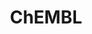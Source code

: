 ---
layout: default
bigquery: https://console.cloud.google.com/bigquery?p=patents-public-data&d=ebi_chembl&page=dataset
citation: '"The ChEMBL database in 2017." Anna Gaulton, Anne Hersey, Michał Nowotka,
  A Patrícia Bento, Jon Chambers, David Mendez, Prudence Mutowo, Francis Atkinson,
  Louisa J Bellis, Elena Cibrián-Uhalte, Mark Davies, Nathan Dedman, Anneli Karlsson,
  María Paula Magariños, John P Overington, George Papadatos, Ines Smit, Andrew R
  Leach Nucleic acids Research (2017) 45 (Database Issue), D945-D954'
contributors: European Bioinformatics Institute
cost: None
description: ChEMBL Data is a manually curated database of small molecules used in
  drug discovery, including information about existing patented drugs.
documentation: 'schema: https://www.ebi.ac.uk/chembl/db_schema


  '
last_edit: 04/08/2022, 09:59:50
location: https://console.cloud.google.com/marketplace/product/google_patents_public_datasets/chembl
maintained_by: EMBL-EBI, an outstation of European Molecular Biology Laboratory
related_publications: '

  ChEMBL: towards direct deposition of bioassay data.


  Mendez D, Gaulton A, Bento AP, Chambers J, De Veij M, Félix E, Magariños MP, Mosquera
  JF, Mutowo P, Nowotka M, Gordillo-Marañón M, Hunter F, Junco L, Mugumbate G, Rodriguez-Lopez
  M, Atkinson F, Bosc N, Radoux CJ, Segura-Cabrera A, Hersey A, Leach AR.


  — Nucleic Acids Res. 2019; 47(D1):D930-D940. doi: 10.1093/nar/gky1075

  '
schema_fields:
- level3
- component_synonym
- parameter_type
- std_act_id
- creation_date
- assay_cell_type
- max_phase
- stem
- l6
- mechanism_comment
- domain_name
- short_name
- normal_range_min
- rgid
- ad_type
- alert_id
- last_page
- first_approval
- level4_description
- warning_type
- assay_desc
- parenteral
- assay_param_id
- assay_class_id
- frac_class_id
- pathway_key
- who_extra
- actsm_id
- mol_frac_id
- assay_source
- topical
- patent_use_code
- acd_most_apka
- enzyme_tid
- action_type
- oral
- units
- pubmed_id
- parent_type
- withdrawn_flag
- cellosaurus_id
- co_stem_id
- therapeutic_flag
- level1_description
- hba_lipinski
- direct_interaction
- withdrawn_country
- organism
- value
- mecref_id
- subgroup
- predbind_id
- research_stem
- curation_comment
- doi
- db_source
- assay_id
- domain_id
- record_id
- ingredient
- activity_count
- published_units
- mc_organism
- acd_logp
- withdrawn_reason
- aidx
- cell_source_tax_id
- black_box_warning
- level2
- drug_substance_flag
- res_stem_id
- cell_description
- compound_key
- prod_pat_id
- parent_id
- oc_id
- drug_record_id
- met_conversion
- biocomp_id
- warning_year
- class_level
- src_description
- clo_id
- parameter_value
- efo_id
- label
- alogp
- rtb
- domain_description
- smid
- comp_class_id
- level4
- log_id
- target_desc
- sei
- cell_id
- sequence
- compd_id
- class_type
- assay_type
- polymer_flag
- authors
- mc_target_accession
- patent_expire_date
- first_page
- delist_flag
- uberon_id
- protein_class_desc
- status
- cx_logp
- atc_code
- trade_name
- name
- route
- activity_comment
- ridx
- compound_name
- source
- mechanism_of_action
- component_id
- binding_site_comment
- mw_monoisotopic
- hbd_lipinski
- tid
- prodrug
- standard_text_value
- country
- structure_type
- molfile
- cidx
- warning_description
- standard_inchi
- substrate_record_id
- mol_atc_id
- year
- ddd_units
- acd_logd
- idx
- max_phase_for_ind
- site_name
- volume
- tax_id
- published_relation
- mc_tax_id
- indref_id
- assay_subcellular_fraction
- molregno
- aromatic_rings
- target_mapping
- comp_go_id
- inorganic_flag
- hbd
- assay_category
- molsyn_id
- assay_tax_id
- cl_lincs_id
- ro3_pass
- warnref_id
- ref_type
- src_compound_id
- type
- bei
- mec_id
- major_class
- chembl_id
- chirality
- doc_type
- priority
- ddd_admr
- enzyme_name
- standard_upper_value
- dosed_ingredient
- strength
- publication_number
- chebi_par_id
- hba
- standard_units
- pref_name
- accession
- irac_code
- mutation
- prediction_method
- relation
- normal_range_max
- availability_type
- usan_stem_definition
- cx_most_bpka
- targrel_id
- downgraded
- parent_go_id
- drugind_id
- l2
- bto_id
- who_name
- tbl
- warning_country
- published_value
- potential_duplicate
- ass_cls_map_id
- frac_code
- active_molregno
- standard_relation
- assay_test_type
- relationship
- domain_type
- heavy_atoms
- cpd_str_alert_id
- helm_notation
- psa
- path
- mol_hrac_id
- full_molformula
- formulation_id
- aspect
- confidence
- metref_id
- result_flag
- cell_source_organism
- description
- assay_strain
- qudt_units
- src_assay_id
- standard_type
- assay_organism
- comments
- synonyms
- molecule_type
- site_id
- lle
- site_residues
- stem_class
- l5
- protein_class_id
- cx_most_apka
- cx_logd
- nda_type
- tid_fixed
- curated_by
- product_id
- submission_date
- stat
- assay_tissue
- ddd_value
- published_type
- standard_inchi_key
- cell_source_tissue
- mesh_id
- compsyn_id
- updated_by
- mesh_heading
- acd_most_bpka
- withdrawn_year
- usan_year
- data_validity_comment
- db_version
- standard_value
- entity_type
- canonical_smiles
- uo_units
- num_alerts
- patent_id
- efo_term
- irac_class_id
- ap_id
- go_id
- bao_id
- level3_description
- mc_target_type
- warning_class
- disease_efficacy
- source_domain_id
- src_id
- company
- level5
- component_type
- related_tid
- first_in_class
- bao_endpoint
- num_ro5_violations
- warning_id
- orig_description
- applicant_full_name
- set_name
- activity_id
- full_mwt
- annotation
- sitecomp_id
- met_id
- indication_class
- l7
- usan_stem
- l3
- pathway_id
- alert_set_id
- pchembl_value
- l8
- withdrawn_class
- sequence_md5sum
- active_ingredient
- innovator_company
- targcomp_id
- selectivity_comment
- standard_flag
- smarts
- abstract
- homologue
- issue
- le
- mol_irac_id
- tissue_id
- end_position
- usan_stem_id
- protclasssyn_id
- drug_product_flag
- mw_freebase
- caloha_id
- usan_substem
- syn_type
- ddd_id
- as_id
- journal
- ref_url
- num_lipinski_ro5_violations
- hrac_class_id
- l1
- patent_no
- text_value
- entity_id
- mc_target_name
- hrac_code
- relationship_type
- cell_name
- isoform
- src_short_name
- metabolite_record_id
- molecular_mechanism
- l4
- species_group_flag
- doc_id
- natural_product
- job_id
- start_position
- bao_format
- updated_on
- dosage_form
- approval_date
- qed_weighted
- toid
- version
- ref_id
- relationship_desc
- level1
- target_type
- previous_company
- definition
- variant_id
- upper_value
- confidence_score
- title
- last_active
- ddd_comment
- alert_name
- level2_description
- met_comment
- parent_molregno
- molecular_species
- protein_class_synonym
- cell_ontology_id
shortname: chembl
tags:
- biotechnology
- health
- chemical
- bioinformatics
- medical
terms_of_use: CC BY-SA 3.0
title: ChEMBL
uuid: e232a192-965c-4ec9-904c-155b6dfe56c5
---